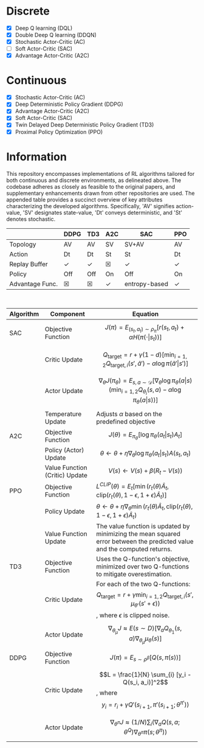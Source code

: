 # Discrete
- [X] Deep Q learning (DQL)
- [X] Double Deep Q learning (DDQN)
- [X] Stochastic Actor-Critic (AC)
- [ ] Soft Actor-Critic (SAC)
- [X] Advantage Actor-Critic (A2C)

# Continuous
- [X] Stochastic Actor-Critic (AC)
- [X] Deep Deterministic Policy Gradient (DDPG) 
- [X] Advantage Actor-Critic (A2C)
- [X] Soft Actor-Critic (SAC)
- [X] Twin Delayed Deep Deterministic Policy Gradient (TD3)
- [X] Proximal Policy Optimization (PPO)

# Information

This repository encompasses implementations of RL algorithms tailored for both continuous and discrete environments, as delineated above. The codebase adheres as closely as feasible to the original papers, and supplementary enhancements drawn from other repositories are used. The appended table provides a succinct overview of key attributes characterizing the developed algorithms. Specifically, 'AV' signifies action-value, 'SV' designates state-value, 'Dt' conveys deterministic, and 'St' denotes stochastic.

|   | DDPG  | TD3  | A2C  | SAC  | PPO  |
|---|---|---|---|---|---|
| Topology  | AV  | AV  | SV  | SV+AV  | AV  |
| Action  |  Dt | Dt  | St  | St  | Dt  |
| Replay Buffer  | &check;  | &check; |  &#9746;  | &check;   | &check;  |
| Policy  | Off  | Off  | On  | Off  | On  |
| Advantage Func.  |   &#9746; |  &#9746;  | &check;   | entropy-based  |  &check;   |


&emsp;




| Algorithm | Component           | Equation |
|-----------|---------------------|----------|
| SAC       | Objective Function  | $$J(\pi) = E_{(s_t, a_t) \sim \rho_\pi}[r(s_t, a_t) + \alpha H(\pi(\cdot\|s_t))]$$ |
|           | Critic Update       |  $$Q_{\text{target}} = r + \gamma (1-d) [ \min_{i=1,2} Q_{\text{target},i}(s', \tilde{a}') - \alpha \log \pi(\tilde{a}'\|s')]$$ |
|           | Actor Update        | $$\nabla_\theta J(\pi_\theta) = E_{s, a \sim \mathcal{D}} [ \nabla_\theta \log \pi_\theta(a\|s) (\min_{i=1,2} Q_{\theta_i}(s,a) - \alpha \log \pi_\theta(a\|s)) ]$$ |
|           | Temperature Update  | Adjusts $\alpha$ based on the predefined objective |
| A2C       | Objective Function  | $$J(\theta) = E_{\pi_\theta}[\log \pi_\theta(a_t\|s_t) A_t]$$ |
|           | Policy (Actor) Update | $$\theta \leftarrow \theta + \eta \nabla_\theta \log \pi_\theta(a_t\|s_t) A(s_t, a_t)$$ |
|           | Value Function (Critic) Update | $$V(s) \leftarrow V(s) + \beta (R_t - V(s))$$ |
| PPO       | Objective Function  | $L^{CLIP}(\theta) = E_t[ \min(r_t(\theta) \hat{A}_t, \text{clip}(r_t(\theta), 1-\epsilon, 1+\epsilon) \hat{A}_t)]$ |
|           | Policy Update       | $\theta \leftarrow \theta + \eta \nabla_\theta \min(r_t(\theta) \hat{A}_t, \text{clip}(r_t(\theta), 1-\epsilon, 1+\epsilon) \hat{A}_t)$ |
|           | Value Function Update | The value function is updated by minimizing the mean squared error between the predicted value and the computed returns. |
| TD3       | Objective Function  | Uses the Q-function's objective, minimized over two Q-functions to mitigate overestimation. |
|           | Critic Update       | For each of the two Q-functions: $$Q_{\text{target}} = r + \gamma \min_{i=1,2} Q_{\text{target},i}(s', \mu_{\theta'}(s' + \epsilon))$$, where $\epsilon$ is clipped noise. |
|           | Actor Update        | $$\nabla_{\theta_{\mu}} J \approx E(s \sim D) [ \nabla_a Q_{\theta_1}(s, a)  \nabla_{\theta_{\mu}}\mu_{\theta}(s) ]$$ |
| DDPG      | Objective Function  | $$J(\pi) = E_{s \sim \rho^\beta}[Q(s, \pi(s))]$$ |
|           | Critic Update       |$$L = \frac{1}{N} \sum_{i} [y_i - Q(s_i, a_i)]^2$$, where $$y_i = r_i + \gamma Q'(s_{i+1}, \pi'(s_{i+1};\theta^{\pi'}))$$ |
|           | Actor Update        | $$\nabla_{\theta^\pi} J \approx (1/N) \sum_{i} ( \nabla_a Q(s, a;\theta^Q) \nabla_{\theta^\pi} \pi(s;\theta^\pi) )$$ |

